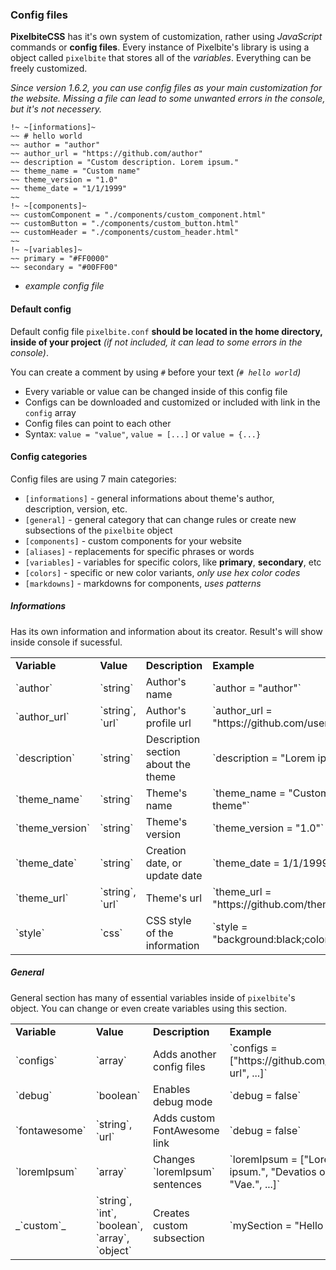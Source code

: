 ### Config files
**PixelbiteCSS** has it's own system of customization, rather using _JavaScript_ commands or **config files**. Every instance of Pixelbite's library is using a object called `pixelbite` that stores all of the _variables_. Everything can be freely customized.

_Since version 1.6.2, you can use config files as your main customization for the website. Missing a file can lead to some unwanted errors in the console, but it's not necessery._
```
!~ ~[informations]~
~~ # hello world
~~ author = "author"
~~ author_url = "https://github.com/author"
~~ description = "Custom description. Lorem ipsum."
~~ theme_name = "Custom name"
~~ theme_version = "1.0"
~~ theme_date = "1/1/1999"
~~ 
!~ ~[components]~
~~ customComponent = "./components/custom_component.html"
~~ customButton = "./components/custom_button.html"
~~ customHeader = "./components/custom_header.html"
~~ 
!~ ~[variables]~
~~ primary = "#FF0000"
~~ secondary = "#00FF00"
```
- _example config file_

#### Default config
Default config file `pixelbite.conf` **should be located in the home directory, inside of your project** _(if not included, it can lead to some errors in the console)_.

You can create a comment by using `#` before your text _(`# hello world`)_

- Every variable or value can be changed inside of this config file
- Configs can be downloaded and customized or included with link in the `config` array
- Config files can point to each other
- Syntax: `value = "value"`, `value = [...]` or `value = {...}`

#### Config categories
Config files are using 7 main categories:

- `[informations]` - general informations about theme's author, description, version, etc. 
- `[general]` - general category that can change rules or create new subsections of the `pixelbite` object
- `[components]` - custom components for your website
- `[aliases]` - replacements for specific phrases or words
- `[variables]` - variables for specific colors, like **primary**, **secondary**, etc
- `[colors]` - specific or new color variants, _only use hex color codes_
- `[markdowns]` - markdowns for components, _uses patterns_

##### Informations
Has its own information and information about its creator. Result's will show inside console if sucessful.

<table>
<tbody>
  <tr>
    <td><b>Variable</b></td>
    <td><b>Value</b></td>
    <td><b>Description</b></td>
    <td><b>Example</b></td>
  </tr>
  <tr>
    <td>`author`</td>
    <td>`string`</td>
    <td>Author's name</td>
    <td>`author = "author"`</td>
  </tr>
  <tr>
    <td>`author&lowbar;url`</td>
    <td>`string`, `url`</td>
    <td>Author's profile url</td>
    <td>`author&lowbar;url = "https://github.com/username"`</td>
  </tr>
  <tr>
    <td>`description`</td>
    <td>`string`</td>
    <td>Description section about the theme</td>
    <td>`description = "Lorem ipsum."`</td>
  </tr>
  <tr>
    <td>`theme&lowbar;name`</td>
    <td>`string`</td>
    <td>Theme's name</td>
    <td>`theme&lowbar;name = "Custom theme"`</td>
  </tr>
  <tr>
    <td>`theme&lowbar;version`</td>
    <td>`string`</td>
    <td>Theme's version</td>
    <td>`theme&lowbar;version = "1.0"`</td>
  </tr>
  <tr>
    <td>`theme&lowbar;date`</td>
    <td>`string`</td>
    <td>Creation date, or update date</td>
    <td>`theme&lowbar;date = 1/1/1999`</td>
  </tr>
  <tr>
    <td>`theme&lowbar;url`</td>
    <td>`string`, `url`</td>
    <td>Theme's url</td>
    <td>`theme&lowbar;url = "https://github.com/theme-url"`</td>
  </tr>
  <tr>
    <td>`style`</td>
    <td>`css`</td>
    <td>CSS style of the information</td>
    <td>`style = "background:black;color:white"`</td>
  </tr>
</tbody>
</table>

##### General
General section has many of essential variables inside of `pixelbite`'s object. You can change or even create variables using this section.

<table>
<tbody>
  <tr>
    <td><b>Variable</b></td>
    <td><b>Value</b></td>
    <td><b>Description</b></td>
    <td><b>Example</b></td>
  </tr>
  <tr>
    <td>`configs`</td>
    <td>`array`</td>
    <td>Adds another config files</td>
    <td>`configs = ["https://github.com/theme-url", ...]`</td>
  </tr>
  <tr>
    <td>`debug`</td>
    <td>`boolean`</td>
    <td>Enables debug mode</td>
    <td>`debug = false`</td>
  </tr>
  <tr>
    <td>`fontawesome`</td>
    <td>`string`, `url`</td>
    <td>Adds custom FontAwesome link</td>
    <td>`debug = false`</td>
  </tr>
  <tr>
    <td>`loremIpsum`</td>
    <td>`array`</td>
    <td>Changes `loremIpsum` sentences</td>
    <td>`loremIpsum = ["Lorem ipsum.", "Devatios ortum!", "Vae.", ...]`</td>
  </tr>
  <tr>
    <td>_`custom`_</td>
    <td>`string`, `int`, `boolean`, `array`, `object`</td>
    <td>Creates custom subsection</td>
    <td>`mySection = "Hello world!"`</td>
  </tr>
</tbody>
</table>